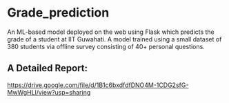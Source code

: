 # Grade_prediction
An ML-based model deployed on the web using Flask which predicts the grade of a student at IIT Guwahati. A model trained using a small dataset of 380 students via offline survey consisting of 40+ personal questions.  

## A Detailed Report:
https://drive.google.com/file/d/1B1c6bxdfdfDNO4M-1CDG2sfG-MwWgHLl/view?usp=sharing
